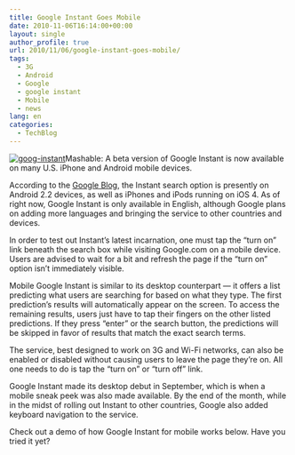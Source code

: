 ```yaml
---
title: Google Instant Goes Mobile
date: 2010-11-06T16:14:00+00:00
layout: single
author_profile: true
url: 2010/11/06/google-instant-goes-mobile/
tags:
  - 3G
  - Android
  - Google
  - google instant
  - Mobile
  - news
lang: en
categories: 
  - TechBlog
---
```

[![goog-instant](http://lh3.ggpht.com/_vaUVXcmC3OI/TNV348YeVGI/AAAAAAAADFk/tEZNAsqXjbs/goog-instant_thumb%5B2%5D.jpg?imgmax=800 "goog-instant")](http://lh6.ggpht.com/_vaUVXcmC3OI/TNV32rXyS7I/AAAAAAAADFg/ZCdoanxn-hw/s1600-h/goog-instant%5B4%5D.jpg)Mashable: A beta version of Google Instant is now available on many U.S. iPhone and Android mobile devices. 

According to the [Google Blog](http://googleblog.blogspot.com/2010/11/power-of-google-instant-now-in-your.html), the Instant search option is presently on Android 2.2 devices, as well as iPhones and iPods running on iOS 4. As of right now, Google Instant is only available in English, although Google plans on adding more languages and bringing the service to other countries and devices.

In order to test out Instant’s latest incarnation, one must tap the “turn on” link beneath the search box while visiting Google.com on a mobile device. Users are advised to wait for a bit and refresh the page if the “turn on” option isn’t immediately visible.

Mobile Google Instant is similar to its desktop counterpart — it offers a list predicting what users are searching for based on what they type. The first prediction’s results will automatically appear on the screen. To access the remaining results, users just have to tap their fingers on the other listed predictions. If they press “enter” or the search button, the predictions will be skipped in favor of results that match the exact search terms.

The service, best designed to work on 3G and Wi-Fi networks, can also be enabled or disabled without causing users to leave the page they’re on. All one needs to do is tap the “turn on” or “turn off” link.

Google Instant made its desktop debut in September, which is when a mobile sneak peek was also made available. By the end of the month, while in the midst of rolling out Instant to other countries, Google also added keyboard navigation to the service.

Check out a demo of how Google Instant for mobile works below. Have you tried it yet?
